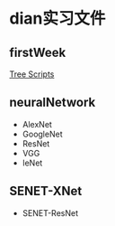 # dian实习文件

## firstWeek
[Tree Scripts](https://github.com/genius-rabbit/dianStudy/tree/master/firstWeek)

## neuralNetwork
- AlexNet
- GoogleNet
- ResNet
- VGG
- leNet

## SENET-XNet
- SENET-ResNet